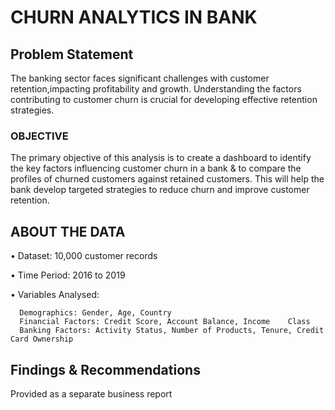 # CHURN ANALYTICS IN BANK



## Problem Statement

The banking sector faces significant challenges with customer retention,impacting profitability and growth. Understanding the factors contributing to customer churn is
crucial for developing effective retention strategies.



### OBJECTIVE
The primary objective of this analysis is to create a dashboard to identify the key factors influencing customer churn in a bank & to compare the profiles of churned customers against retained customers. This will help the bank develop targeted strategies to reduce churn and improve customer retention.


## ABOUT THE DATA
•	Dataset: 10,000 customer records

•	Time Period: 2016 to 2019

•	Variables Analysed:

      Demographics: Gender, Age, Country
      Financial Factors: Credit Score, Account Balance, Income    Class
      Banking Factors: Activity Status, Number of Products, Tenure, Credit Card Ownership

## Findings & Recommendations 
Provided as a separate  business report

